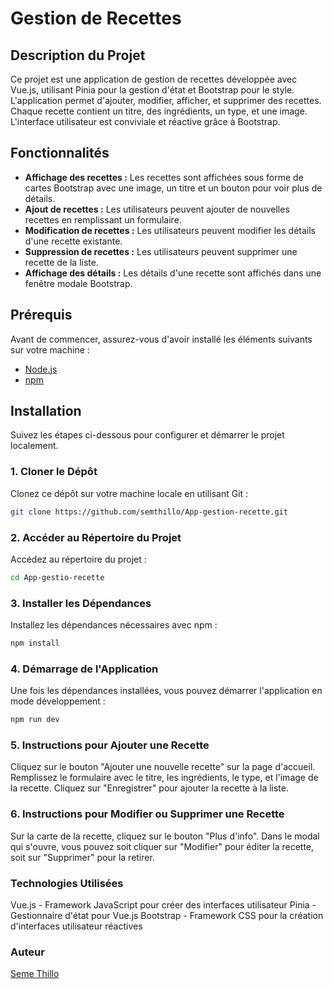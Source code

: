 # Gestion de Recettes

## Description du Projet

Ce projet est une application de gestion de recettes développée avec Vue.js, utilisant Pinia pour la gestion d'état et Bootstrap pour le style. L'application permet d'ajouter, modifier, afficher, et supprimer des recettes. Chaque recette contient un titre, des ingrédients, un type, et une image. L'interface utilisateur est conviviale et réactive grâce à Bootstrap.

## Fonctionnalités

- **Affichage des recettes :** Les recettes sont affichées sous forme de cartes Bootstrap avec une image, un titre et un bouton pour voir plus de détails.
- **Ajout de recettes :** Les utilisateurs peuvent ajouter de nouvelles recettes en remplissant un formulaire.
- **Modification de recettes :** Les utilisateurs peuvent modifier les détails d'une recette existante.
- **Suppression de recettes :** Les utilisateurs peuvent supprimer une recette de la liste.
- **Affichage des détails :** Les détails d'une recette sont affichés dans une fenêtre modale  Bootstrap.

## Prérequis

Avant de commencer, assurez-vous d'avoir installé les éléments suivants sur votre machine :

- [Node.js](https://nodejs.org/) 
- [npm](https://www.npmjs.com/)

## Installation

Suivez les étapes ci-dessous pour configurer et démarrer le projet localement.

### 1. Cloner le Dépôt

Clonez ce dépôt sur votre machine locale en utilisant Git :

```bash
git clone https://github.com/semthillo/App-gestion-recette.git
```
### 2. Accéder au Répertoire du Projet

Accédez au répertoire du projet :

```bash
cd App-gestio-recette
```

### 3. Installer les Dépendances
Installez les dépendances nécessaires avec npm :

```bash
npm install
```

### 4. Démarrage de l'Application
Une fois les dépendances installées, vous pouvez démarrer l'application en mode développement :

```bash
npm run dev
```

### 5. Instructions pour Ajouter une Recette
Cliquez sur le bouton "Ajouter une nouvelle recette" sur la page d'accueil.
Remplissez le formulaire avec le titre, les ingrédients, le type, et l'image de la recette.
Cliquez sur "Enregistrer" pour ajouter la recette à la liste.

### 6. Instructions pour Modifier ou Supprimer une Recette
Sur la carte de la recette, cliquez sur le bouton "Plus d'info".
Dans le modal qui s'ouvre, vous pouvez soit cliquer sur "Modifier" pour éditer la recette, soit sur "Supprimer" pour la retirer.



### Technologies Utilisées

Vue.js - Framework JavaScript pour créer des interfaces utilisateur
Pinia - Gestionnaire d'état pour Vue.js
Bootstrap - Framework CSS pour la création d'interfaces utilisateur réactives

### Auteur

[Seme Thillo](https://github.com/semthillo)